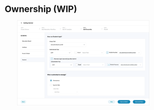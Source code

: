 # Ownership (WIP)

<figure><img src="../../../../.gitbook/assets/image (1) (1).png" alt=""><figcaption></figcaption></figure>
